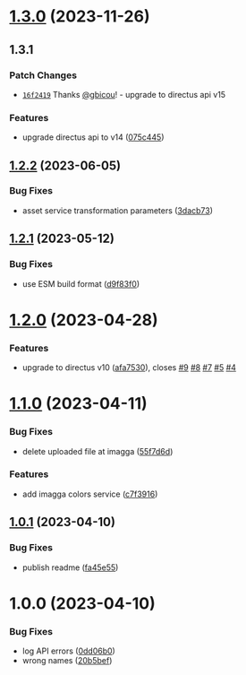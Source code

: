 # [1.3.0](https://github.com/gbicou/directus-extension-imagga/compare/v1.2.2...v1.3.0) (2023-11-26)

## 1.3.1

### Patch Changes

- [`16f2419`](https://github.com/gbicou/directus-extension-imagga/commit/16f2419a1220e4042957a621a2684ce70952526d) Thanks [@gbicou](https://github.com/gbicou)! - upgrade to directus api v15

### Features

- upgrade directus api to v14 ([075c445](https://github.com/gbicou/directus-extension-imagga/commit/075c44585ebc57f7811c91ec9a6b0c8089abf146))

## [1.2.2](https://github.com/gbicou/directus-extension-imagga/compare/v1.2.1...v1.2.2) (2023-06-05)

### Bug Fixes

- asset service transformation parameters ([3dacb73](https://github.com/gbicou/directus-extension-imagga/commit/3dacb73cc000bd7e23ee99af38dbee37638167bf))

## [1.2.1](https://github.com/gbicou/directus-extension-imagga/compare/v1.2.0...v1.2.1) (2023-05-12)

### Bug Fixes

- use ESM build format ([d9f83f0](https://github.com/gbicou/directus-extension-imagga/commit/d9f83f0a9a66d6da04110b93418915b4f7c4c4d1))

# [1.2.0](https://github.com/gbicou/directus-extension-imagga/compare/v1.1.0...v1.2.0) (2023-04-28)

### Features

- upgrade to directus v10 ([afa7530](https://github.com/gbicou/directus-extension-imagga/commit/afa75306b16ed960825c9a2ceafae8d5eb095841)), closes [#9](https://github.com/gbicou/directus-extension-imagga/issues/9) [#8](https://github.com/gbicou/directus-extension-imagga/issues/8) [#7](https://github.com/gbicou/directus-extension-imagga/issues/7) [#5](https://github.com/gbicou/directus-extension-imagga/issues/5) [#4](https://github.com/gbicou/directus-extension-imagga/issues/4)

# [1.1.0](https://github.com/gbicou/directus-extension-imagga/compare/v1.0.1...v1.1.0) (2023-04-11)

### Bug Fixes

- delete uploaded file at imagga ([55f7d6d](https://github.com/gbicou/directus-extension-imagga/commit/55f7d6d62f9c3f8a8b4882ec571a134487ca82a2))

### Features

- add imagga colors service ([c7f3916](https://github.com/gbicou/directus-extension-imagga/commit/c7f3916d63fd398552226b72cdd10dc485644261))

## [1.0.1](https://github.com/gbicou/directus-extension-imagga/compare/v1.0.0...v1.0.1) (2023-04-10)

### Bug Fixes

- publish readme ([fa45e55](https://github.com/gbicou/directus-extension-imagga/commit/fa45e55dbb770c4db79cc5334fb2eca8a5ab7e69))

# 1.0.0 (2023-04-10)

### Bug Fixes

- log API errors ([0dd06b0](https://github.com/gbicou/directus-extension-imagga/commit/0dd06b0a3b6d087d9a693064989f0881b99e3506))
- wrong names ([20b5bef](https://github.com/gbicou/directus-extension-imagga/commit/20b5beff072d470429ee437914257f8c8267c1a1))
